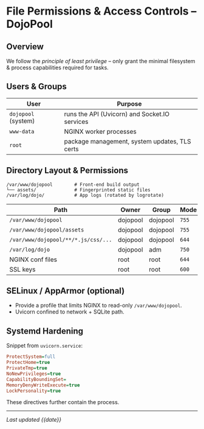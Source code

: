 # File Permissions & Access Controls – DojoPool

## Overview

We follow the *principle of least privilege* – only grant the minimal filesystem & process capabilities required for tasks.

## Users & Groups

| User | Purpose |
|------|---------|
| `dojopool` (system) | runs the API (Uvicorn) and Socket.IO services |
| `www-data` | NGINX worker processes |
| `root` | package management, system updates, TLS certs |

## Directory Layout & Permissions

```text
/var/www/dojopool        # Front-end build output
└── assets/              # Fingerprinted static files
/var/log/dojo/           # App logs (rotated by logrotate)
```

| Path | Owner | Group | Mode |
|------|-------|-------|------|
| `/var/www/dojopool` | dojopool | dojopool | `755` |
| `/var/www/dojopool/assets` | dojopool | dojopool | `755` |
| `/var/www/dojopool/**/*.js/css/...` | dojopool | dojopool | `644` |
| `/var/log/dojo` | dojopool | adm | `750` |
| NGINX conf files | root | root | `644` |
| SSL keys | root | root | `600` |

## SELinux / AppArmor (optional)

* Provide a profile that limits NGINX to read-only `/var/www/dojopool`.
* Uvicorn confined to network + SQLite path.

## Systemd Hardening

Snippet from `uvicorn.service`:

```ini
ProtectSystem=full
ProtectHome=true
PrivateTmp=true
NoNewPrivileges=true
CapabilityBoundingSet=
MemoryDenyWriteExecute=true
LockPersonality=true
```

These directives further contain the process.

---

_Last updated {{date}}_